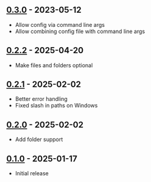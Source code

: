 ## [0.3.0] - 2023-05-12

- Allow config via command line args
- Allow combining config file with command line args

## [0.2.2] - 2025-04-20

- Make files and folders optional

## [0.2.1] - 2025-02-02

- Better error handling
- Fixed slash in paths on Windows

## [0.2.0] - 2025-02-02

- Add folder support

## [0.1.0] - 2025-01-17

- Initial release

[0.3.0]: https://github.com/wenxuanjun/oib/releases/tag/v0.3.0
[0.2.2]: https://github.com/wenxuanjun/oib/releases/tag/v0.2.2
[0.2.1]: https://github.com/wenxuanjun/oib/releases/tag/v0.2.1
[0.2.0]: https://github.com/wenxuanjun/oib/releases/tag/v0.2.0
[0.1.0]: https://github.com/wenxuanjun/oib/releases/tag/v0.1.0
